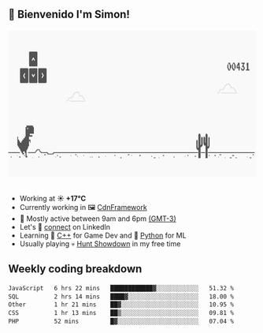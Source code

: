 <h2>👋 <b>Bienvenido I'm Simon!&nbsp;</b></h2>

<section>
  <img src="./static/banner.gif" height=300 width=1000>
</section>

<br>

<ul>
  <li>
		<!--START_SECTION:weather-->
		Working at <b>☀️   +17°C</b>
		<!--END_SECTION:weather-->
  </li>
  <li>
    Currently working in 🖼️&nbsp;<a href=https://github.com/snapverse/cdn-framework target=_blank>CdnFramework</a>
  </li>
  <li>
    🚩 Mostly active between 9am and 6pm <a href=https://onlinealarmkur.com/world/es target=_blank>(GMT-3)</a>
  </li>
  <li>
    Let's 🔗&nbsp;<a href=https://www.linkedin.com/in/itssimmons target=_blank>connect</a> on LinkedIn
  </li>
  <li>
    Learning 👴&nbsp;<a href=https://images3.memedroid.com/images/UPLOADED755/65f2bce6734f6.webp target=_blank>C++</a> for Game Dev and 🐍&nbsp;<a href=https://qph.cf2.quoracdn.net/main-qimg-4472b6229cb75bf66ab531f3ebd4f975-lq target=_blank>Python</a> for ML
  </li>
  <li>
    Usually playing 💀&nbsp;<a href=https://www.huntshowdown.com target=_blank>Hunt Showdown</a> in my free time
  </li>
</ul>

<h2><b>Weekly coding breakdown </b></h2>

<!--START_SECTION:waka-->

```txt
JavaScript   6 hrs 22 mins   ████████████▓░░░░░░░░░░░░   51.32 %
SQL          2 hrs 14 mins   ████▓░░░░░░░░░░░░░░░░░░░░   18.00 %
Other        1 hr 21 mins    ██▓░░░░░░░░░░░░░░░░░░░░░░   10.95 %
CSS          1 hr 13 mins    ██▒░░░░░░░░░░░░░░░░░░░░░░   09.81 %
PHP          52 mins         █▓░░░░░░░░░░░░░░░░░░░░░░░   07.04 %
```

<!--END_SECTION:waka-->
